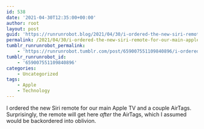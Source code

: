 ```yaml
---
id: 538
date: '2021-04-30T12:35:00+00:00'
author: root
layout: post
guid: 'https://runrunrobot.blog/2021/04/30/i-ordered-the-new-siri-remote-for-our-main-apple/'
permalink: /2021/04/30/i-ordered-the-new-siri-remote-for-our-main-apple/
tumblr_runrunrobot_permalink:
    - 'https://runrunrobot.tumblr.com/post/659007551109840896/i-ordered-the-new-siri-remote-for-our-main-apple'
tumblr_runrunrobot_id:
    - '659007551109840896'
categories:
    - Uncategorized
tags:
    - Apple
    - Technology
---
```


I ordered the new Siri remote for our main Apple TV and a couple AirTags. Surprisingly, the remote will get here *after* the AirTags, which I assumed would be backordered into oblivion.